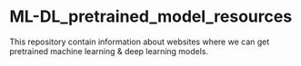 # ML-DL_pretrained_model_resources
This repository contain information about websites where we can get pretrained machine learning &amp; deep learning models.
